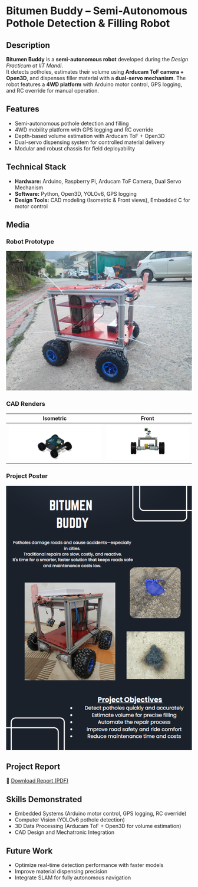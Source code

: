 # Bitumen Buddy – Semi-Autonomous Pothole Detection & Filling Robot

## Description
**Bitumen Buddy** is a **semi-autonomous robot** developed during the *Design Practicum at IIT Mandi*.  
It detects potholes, estimates their volume using **Arducam ToF camera + Open3D**, and dispenses filler material with a **dual-servo mechanism**. The robot features a **4WD platform** with Arduino motor control, GPS logging, and RC override for manual operation.

## Features
- Semi-autonomous pothole detection and filling  
- 4WD mobility platform with GPS logging and RC override  
- Depth-based volume estimation with Arducam ToF + Open3D  
- Dual-servo dispensing system for controlled material delivery  
- Modular and robust chassis for field deployability  

## Technical Stack
- **Hardware:** Arduino, Raspberry Pi, Arducam ToF Camera, Dual Servo Mechanism  
- **Software:** Python, Open3D, YOLOv6, GPS logging  
- **Design Tools:** CAD modeling (Isometric & Front views), Embedded C for motor control  

## Media

### Robot Prototype
![Bitumen Buddy](bot2.jpg)

### CAD Renders
| Isometric | Front |
|-----------|-------|
| ![CAD Isometric](cad_iso.jpg) | ![CAD Front](cad_front.jpg) |

### Project Poster
![Project Poster](poster.png)

## Project Report
📄 [Download Report (PDF)](report.pdf)  

## Skills Demonstrated
- Embedded Systems (Arduino motor control, GPS logging, RC override)  
- Computer Vision (YOLOv6 pothole detection)  
- 3D Data Processing (Arducam ToF + Open3D for volume estimation)  
- CAD Design and Mechatronic Integration  

## Future Work
- Optimize real-time detection performance with faster models  
- Improve material dispensing precision  
- Integrate SLAM for fully autonomous navigation
